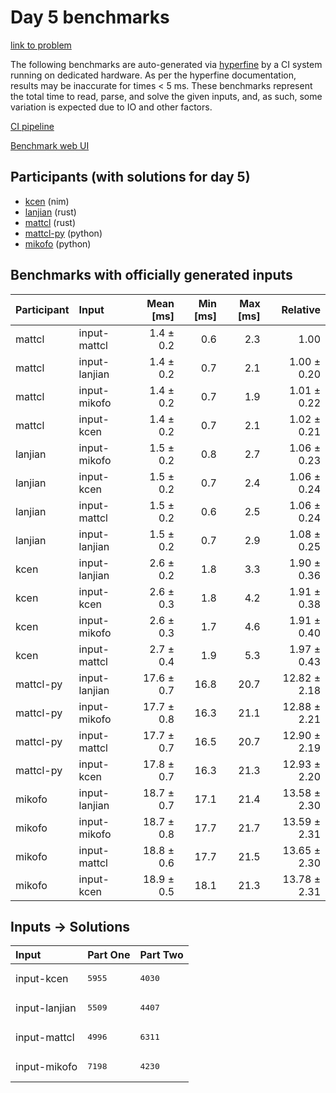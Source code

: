# Day 5 benchmarks

[link to problem](https://adventofcode.com/2024/day/5)

The following benchmarks are auto-generated via
[hyperfine](https://github.com/sharkdp/hyperfine) by a CI system running on
dedicated hardware. As per the hyperfine documentation, results may be
inaccurate for times < 5 ms. These benchmarks represent the total time to read,
parse, and solve the given inputs, and, as such, some variation is expected due
to IO and other factors.

[CI pipeline](http://ci.papercode.net:8080/teams/main/pipelines/aoc2024)

[Benchmark web UI](https://aoc.ancalagon.black)


## Participants (with solutions for day 5)

- [kcen](https://github.com/kcen/aoc2024) (nim)
- [lanjian](https://github.com/lanjian/aoc-2024) (rust)
- [mattcl](https://github.com/mattcl/aoc2024) (rust)
- [mattcl-py](https://github.com/mattcl/aoc2024-py) (python)
- [mikofo](https://github.com/mikofo/aoc2024) (python)


## Benchmarks with officially generated inputs

| Participant | Input | Mean [ms] | Min [ms] | Max [ms] | Relative |
|:---|:---|---:|---:|---:|---:|
| mattcl | input-mattcl | 1.4 ± 0.2 | 0.6 | 2.3 | 1.00 |
| mattcl | input-lanjian | 1.4 ± 0.2 | 0.7 | 2.1 | 1.00 ± 0.20 |
| mattcl | input-mikofo | 1.4 ± 0.2 | 0.7 | 1.9 | 1.01 ± 0.22 |
| mattcl | input-kcen | 1.4 ± 0.2 | 0.7 | 2.1 | 1.02 ± 0.21 |
| lanjian | input-mikofo | 1.5 ± 0.2 | 0.8 | 2.7 | 1.06 ± 0.23 |
| lanjian | input-kcen | 1.5 ± 0.2 | 0.7 | 2.4 | 1.06 ± 0.24 |
| lanjian | input-mattcl | 1.5 ± 0.2 | 0.6 | 2.5 | 1.06 ± 0.24 |
| lanjian | input-lanjian | 1.5 ± 0.2 | 0.7 | 2.9 | 1.08 ± 0.25 |
| kcen | input-lanjian | 2.6 ± 0.2 | 1.8 | 3.3 | 1.90 ± 0.36 |
| kcen | input-kcen | 2.6 ± 0.3 | 1.8 | 4.2 | 1.91 ± 0.38 |
| kcen | input-mikofo | 2.6 ± 0.3 | 1.7 | 4.6 | 1.91 ± 0.40 |
| kcen | input-mattcl | 2.7 ± 0.4 | 1.9 | 5.3 | 1.97 ± 0.43 |
| mattcl-py | input-lanjian | 17.6 ± 0.7 | 16.8 | 20.7 | 12.82 ± 2.18 |
| mattcl-py | input-mikofo | 17.7 ± 0.8 | 16.3 | 21.1 | 12.88 ± 2.21 |
| mattcl-py | input-mattcl | 17.7 ± 0.7 | 16.5 | 20.7 | 12.90 ± 2.19 |
| mattcl-py | input-kcen | 17.8 ± 0.7 | 16.3 | 21.3 | 12.93 ± 2.20 |
| mikofo | input-lanjian | 18.7 ± 0.7 | 17.1 | 21.4 | 13.58 ± 2.30 |
| mikofo | input-mikofo | 18.7 ± 0.8 | 17.7 | 21.7 | 13.59 ± 2.31 |
| mikofo | input-mattcl | 18.8 ± 0.6 | 17.7 | 21.5 | 13.65 ± 2.30 |
| mikofo | input-kcen | 18.9 ± 0.5 | 18.1 | 21.3 | 13.78 ± 2.31 |


## Inputs -> Solutions

| Input | Part One | Part Two |
|:---|:---|:---|
|input-kcen|<pre>5955</pre>|<pre>4030</pre>|
|input-lanjian|<pre>5509</pre>|<pre>4407</pre>|
|input-mattcl|<pre>4996</pre>|<pre>6311</pre>|
|input-mikofo|<pre>7198</pre>|<pre>4230</pre>|